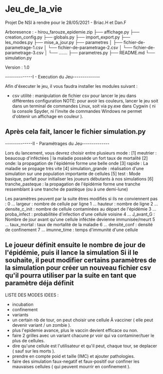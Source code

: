# Jeu_de_la_vie

Projet De NSI à  rendre pour le 28/05/2021 - Briac.H et Dan.F

Arboresence :
    - hirou_farouze_epidemie.zip
        ├── affichage.py
        ├── creation_config.py
        ├── globals.py
        ├── import_export.py
        ├── les_modes.py
        ├── mise_a_jour.py
        ├── parametres
        │   ├── fichier-de-parametrage-1.csv
        │   └── fichier-de-parametrage-2.csv
        │   └── fichier-de-parametrage-3.csv
        │   └── .......
        ├── parametres.py
        ├── README.md
        └── simulation.py

Version : 1.0

--------------I - Execution du Jeu--------------

Afin d'éxecuter le jeu, il vous faudra installer les modules suivant :
- csv
utilité : manipulation de fichier csv pour lancer le jeu dans différentes configuration
NOTE: pour avoir les couleurs, lancer le jeu soit dans un terminal de commandes Linux,
soit via py.exe dans Cygwin ( ni la console Spyder, ni l'invite de commandes Windows ne permet d'obtenir un affichage en couleur ).

Après cela fait, lancer le fichier simulation.py 
------------------------------------------------


--------------II - Paramétrages du Jeu--------------

Lors du lancement, vous devrez choisir entre plusieurs mode :
[1] meutrier : beaucoup d'inféctées | la maladie possède un fort taux de mortalité
[2] onde: la propagation de l'épidémie forme une belle onde
[3] rapide : La maladie se propage très vite
[4] simulation_grande : réalisation d'une simulation sur une population importante de cellules
[5] test : Mode basique, parfait pour initialiser les joueurs débutants à nos simulations
[6] tranche_pasteque : la propagation de l'épidémie forme une tranche ressemblant à une tranche de pastèque (ou à une demi-lune)

Les paramètres peuvent par la suite êtres modifiés si ils ne conviennent pas :
0 ... largeur : nombre de cellule par ligne
1 ... hauteur : nombre de ligne
2 ... densite_c_init : nombre de cellule contaminées au départ de l'épidémie
3 ... proba_infect : probabilitée d'infection d'une cellule voisine
4 ... J_avant_G : Nombre de jour avant qu'une cellule inféctée devienne immunisée/meurt
5 ... taux_mortal : taux de mortalité de la maladie
6 ... densité_conf : densité de confinement
7 ... imunne_time : temps d'immunité d'une cellule

Le joueur définit ensuite le nombre de jour de l'épidémie, puis il lance la simulation
Si il le souhaite, il peut modifier certains paramètres de la simulation pour créer un nouveau fichier csv qu'il pourra utiliser par la suite en tant que paramètre déja définit
----------------------------------------------------


LISTE DES MODES IDEES :
- incubation
- confinement
- variants
- un certain nb de tour, on peut choisir une cellule Ã  vacciner ( elle peut devenir variant / un zombie ).
- plus l'epidemie avance, plus le vaccin devient efficace ou non.
- faire 2 grilles avec un variant chacune pr voir qui va contaminer/tuer le plus de cellules.
- dire qu'une cellule est l'utilisateur et qu'il peut, chaque tour, se deplacer ( sauf sur les morts ).
- prendre en compte poid et taille (IMC) et ajouter pathologies. 
- faire des simulation faux-negatif et faux-positif our confiner les mauvaises cellules ( qui peuvent mourrir en confinement ).
